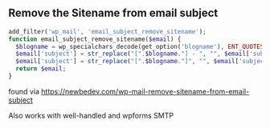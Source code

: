 ## Remove the Sitename from email subject


```php
add_filter('wp_mail', 'email_subject_remove_sitename');
function email_subject_remove_sitename($email) {
  $blogname = wp_specialchars_decode(get_option('blogname'), ENT_QUOTES);
  $email['subject'] = str_replace("[".$blogname."] - ", "", $email['subject']);    
  $email['subject'] = str_replace("[".$blogname."]", "", $email['subject']);
  return $email;
}
```


found via https://newbedev.com/wp-mail-remove-sitename-from-email-subject

Also works with well-handled and wpforms SMTP 
